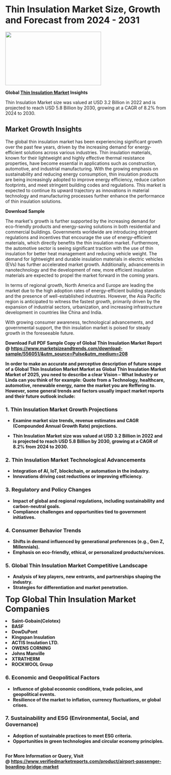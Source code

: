 <H1>Thin Insulation Market Size, Growth and Forecast from 2024 - 2031</H1><img class="aligncenter size-medium wp-image-584254" src="https://thirdeyenews.in/wp-content/uploads/2024/09/Global-Market-Research-300x168.jpeg" alt="" width="300" height="168" /><p><strong>Global&nbsp;<a href="https://www.marketsizeandtrends.com/download-sample/556051/&amp;utm_source=Pulse&amp;utm_medium=208">Thin Insulation Market</a> Insights</strong></p><p>Thin Insulation Market size was valued at USD 3.2 Billion in 2022 and is projected to reach USD 5.8 Billion by 2030, growing at a CAGR of 8.2% from 2024 to 2030.</p><p><h2>Market Growth Insights</h2> <p>The global thin insulation market has been experiencing significant growth over the past few years, driven by the increasing demand for energy-efficient solutions across various industries. Thin insulation materials, known for their lightweight and highly effective thermal resistance properties, have become essential in applications such as construction, automotive, and industrial manufacturing. With the growing emphasis on sustainability and reducing energy consumption, thin insulation products are being increasingly adopted to improve energy efficiency, reduce carbon footprints, and meet stringent building codes and regulations. This market is expected to continue its upward trajectory as innovations in material technology and manufacturing processes further enhance the performance of thin insulation solutions.</p> <p><strong>Download Sample</strong></p> <p>The market's growth is further supported by the increasing demand for eco-friendly products and energy-saving solutions in both residential and commercial buildings. Governments worldwide are introducing stringent regulations and incentives that encourage the use of energy-efficient materials, which directly benefits the thin insulation market. Furthermore, the automotive sector is seeing significant traction with the use of thin insulation for better heat management and reducing vehicle weight. The demand for lightweight and durable insulation materials in electric vehicles (EVs) has further accelerated market growth. Additionally, advancements in nanotechnology and the development of new, more efficient insulation materials are expected to propel the market forward in the coming years.</p> <p>In terms of regional growth, North America and Europe are leading the market due to the high adoption rates of energy-efficient building standards and the presence of well-established industries. However, the Asia Pacific region is anticipated to witness the fastest growth, primarily driven by the expansion of industrial sectors, urbanization, and increasing infrastructure development in countries like China and India.</p> <p>With growing consumer awareness, technological advancements, and governmental support, the thin insulation market is poised for steady growth in the foreseeable future.</p> <p><strong></p><p><span class=""><strong>Download Full PDF Sample Copy of Global Thin Insulation Market Report</strong> @ <a href="https://www.marketsizeandtrends.com/download-sample/556051/&amp;utm_source=Pulse&amp;utm_medium=208" target="_blank">https://www.marketsizeandtrends.com/download-sample/556051/&amp;utm_source=Pulse&amp;utm_medium=208</a></span></p><p>In order to make an accurate and perceptive description of future scope of a Global&nbsp;Thin Insulation Market Market as Global&nbsp;Thin Insulation Market Market of 2025, you need to describe a clear Vision &ndash; What Industry or Linda can you think of for example: Quote from a Technology, healthcare, automotive, renewable energy, name the market you are Reffering to. However, some general trends and factors usually impact market reports and their future outlook include:</p><h3>1.&nbsp;<strong>Thin Insulation Market Growth Projections</strong></h3><ul><li>Examine market size trends, revenue estimates and CAGR (Compounded Annual Growth Rate) projections.</li><li><p>Thin Insulation Market size was valued at USD 3.2 Billion in 2022 and is projected to reach USD 5.8 Billion by 2030, growing at a CAGR of 8.2% from 2024 to 2030.</p></li></ul><h3>2.&nbsp;<strong>Thin Insulation Market Technological Advancements</strong></h3><ul><li>Integration of AI, IoT, blockchain, or automation in the industry.</li><li>Innovations driving cost reductions or improving efficiency.</li></ul><h3>3.&nbsp;<strong>Regulatory and Policy Changes</strong></h3><ul><li>Impact of global and regional regulations, including sustainability and carbon-neutral goals.</li><li>Compliance challenges and opportunities tied to government initiatives.</li></ul><h3>4.&nbsp;<strong>Consumer Behavior Trends</strong></h3><ul><li>Shifts in demand influenced by generational preferences (e.g., Gen Z, Millennials).</li><li>Emphasis on eco-friendly, ethical, or personalized products/services.</li></ul><h3>5.&nbsp;<strong>Global Thin Insulation Market Competitive Landscape</strong></h3><ul><li>Analysis of key players, new entrants, and partnerships shaping the industry.</li><li>Strategies for differentiation and market penetration.</li></ul><p data-pm-slice="1 1 []"><span style="color: inherit; font-family: inherit; font-size: 25px;">Top Global Thin Insulation Market Companies</span></p><div class="" data-test-id=""><p><li>Saint-Gobain(Celotex)</li><li> BASF</li><li> DowDuPont</li><li> Kingspan Insulation</li><li> ACTIS Insulation LTD.</li><li> OWENS CORNING</li><li> Johns Manville</li><li> XTRATHERM</li><li> ROCKWOOL Group</li></p></div><h3>6.&nbsp;<strong>Economic and Geopolitical Factors</strong></h3><ul><li>Influence of global economic conditions, trade policies, and geopolitical events.</li><li>Resilience of the market to inflation, currency fluctuations, or global crises.</li></ul><h3>7.&nbsp;<strong>Sustainability and ESG (Environmental, Social, and Governance)</strong></h3><ul><li>Adoption of sustainable practices to meet ESG criteria.</li><li>Opportunities in green technologies and circular economy principles.</li></ul><h2><strong style="font-size: 14px;">For More Information or Query, Visit @&nbsp;</strong><a style="background-color: #ffffff; font-size: 14px;" href="https://www.marketsizeandtrends.com/report/thin-insulation-market/" target="_blank">https://www.verifiedmarketreports.com/product/airport-passenger-boarding-bridge-market</a></h2>
